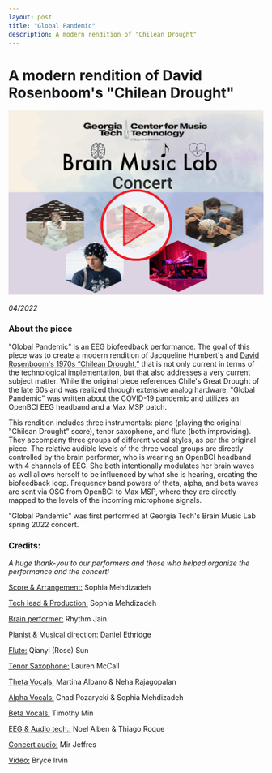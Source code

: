 ```yaml
---
layout: post
title: "Global Pandemic"
description: A modern rendition of "Chilean Drought"
---
```


# A modern rendition of David Rosenboom's "Chilean Drought" #

[![Concert video](/assets/images/chilean_drought.png)](https://youtu.be/yhuCzM9MBa8)

*04/2022*

### About the piece ###

"Global Pandemic" is an EEG biofeedback performance. The goal of this piece was to create a modern rendition of Jacqueline Humbert's and [David Rosenboom's 1970s “Chilean Drought,”](https://www.youtube.com/watch?v=fvt_MKBhSNs) that is not only current in terms of the technological implementation, but that also addresses a very current subject matter. While the original piece references Chile's Great Drought of the late 60s and was realized through extensive analog hardware, "Global Pandemic" was written about the COVID-19 pandemic and utilizes an OpenBCI EEG headband and a Max MSP patch. 

This rendition includes three instrumentals: piano (playing the original "Chilean Drought" score), tenor saxophone, and flute (both improvising). They accompany three groups of different vocal styles, as per the original piece. The relative audible levels of the three vocal groups are directly controlled by the brain performer, who is wearing an OpenBCI headband with 4 channels of EEG. She both intentionally modulates her brain waves as well allows herself to be influenced by what she is hearing, creating the biofeedback loop. Frequency band powers of theta, alpha, and beta waves are sent via OSC from OpenBCI to Max MSP, where they are directly mapped to the levels of the incoming microphone signals.

"Global Pandemic" was first performed at Georgia Tech's Brain Music Lab spring 2022 concert.

### Credits: ###

<i> A huge thank-you to our performers and those who helped organize the performance and the concert! </i>

<u> Score & Arrangement:</u> Sophia Mehdizadeh

<u> Tech lead & Production:</u> Sophia Mehdizadeh

<u> Brain performer:</u> Rhythm Jain

<u> Pianist & Musical direction:</u> Daniel Ethridge

<u> Flute:</u> Qianyi (Rose) Sun

<u> Tenor Saxophone:</u> Lauren McCall

<u> Theta Vocals:</u> Martina Albano & Neha Rajagopalan

<u> Alpha Vocals:</u> Chad Pozarycki & Sophia Mehdizadeh

<u> Beta Vocals:</u> Timothy Min

<u> EEG & Audio tech.:</u> Noel Alben & Thiago Roque

<u> Concert audio:</u> Mir Jeffres

<u> Video:</u> Bryce Irvin
